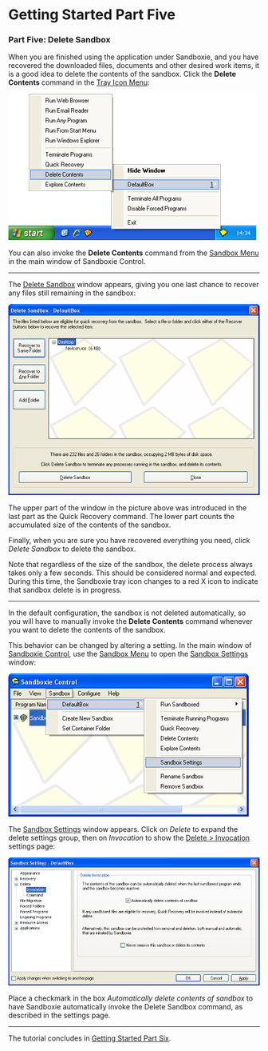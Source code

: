 # Getting Started Part Five

### Part Five: Delete Sandbox

When you are finished using the application under Sandboxie, and you have recovered the downloaded files, documents and other desired work items, it is a good idea to delete the contents of the sandbox. Click the **Delete Contents** command in the [Tray Icon Menu](TrayIconMenu.md):

![](../Media/TrayPopupDelete.png)

You can also invoke the **Delete Contents** command from the [Sandbox Menu](SandboxMenu.md) in the main window of Sandboxie Control.

* * *

The [Delete Sandbox](DeleteSandbox.md) window appears, giving you one last chance to recover any files still remaining in the sandbox:

![](../Media/DeleteSandbox.png)

The upper part of the window in the picture above was introduced in the last part as the Quick Recovery command. The lower part counts the accumulated size of the contents of the sandbox.

Finally, when you are sure you have recovered everything you need, click _Delete Sandbox_ to delete the sandbox.

Note that regardless of the size of the sandbox, the delete process always takes only a few seconds. This should be considered normal and expected. During this time, the Sandboxie tray icon changes to a red X icon to indicate that sandbox delete is in progress.

* * *

In the default configuration, the sandbox is not deleted automatically, so you will have to manually invoke the **Delete Contents** command whenever you want to delete the contents of the sandbox.

This behavior can be changed by altering a setting. In the main window of [Sandboxie Control](SandboxieControl.md), use the [Sandbox Menu](SandboxMenu.md) to open the [Sandbox Settings](SandboxSettings.md) window:

![](../Media/SettingsMenu.png)

The [Sandbox Settings](SandboxSettings.md) window appears. Click on _Delete_ to expand the delete settings group, then on _Invocation_ to show the [Delete > Invocation](DeleteSettings#invocation) settings page:

![](../Media/SettingsDelete.png)

Place a checkmark in the box _Automatically delete contents of sandbox_ to have Sandboxie automatically invoke the Delete Sandbox command, as described in the settings page.

* * *

The tutorial concludes in [Getting Started Part Six](GettingStartedPartSix.md).
